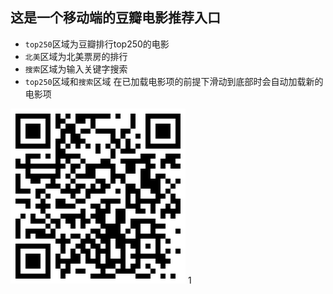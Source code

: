 ## 这是一个移动端的豆瓣电影推荐入口
- `top250`区域为豆瓣排行top250的电影
- `北美`区域为北美票房的排行
- `搜索`区域为输入关键字搜索
- `top250`区域和`搜索`区域 在已加载电影项的前提下滑动到底部时会自动加载新的电影项


![6](https://github.com/zzzkun/Douban-Movies/blob/master/1536546456.png)
1

